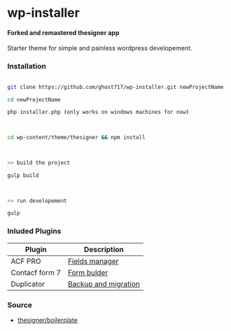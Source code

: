 # wp-installer
#### Forked and remastered thesigner app

Starter theme for simple and painless wordpress developement.

### Installation

```bash

git clone https://github.com/ghost717/wp-installer.git newProjectName

cd newProjectName

php installer.php (only works on windows machines for now)

  

cd wp-content/theme/thesigner && npm install

  

>> build the project

gulp build

  

>> run developement

gulp

```

### Inluded Plugins

| Plugin | Description |
| ------ | ------ |
| ACF PRO | [Fields manager](https://www.advancedcustomfields.com/resources/)|
| Contacf form 7 | [Form bulder](https://wordpress.org/support/plugin/contact-form-7)|
| Duplicator | [Backup and migration](https://snapcreek.com/support/)|

### Source 

- [thesigner/boilerplate](https://github.com/thesign3r/boilerplate)